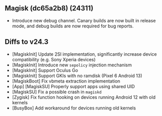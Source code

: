 ## Magisk (dc65a2b8) (24311)

- Introduce new debug channel. Canary builds are now built in release mode, and debug builds are now required for bug reports.

## Diffs to v24.3

- [MagiskInit] Update 2SI implementation, significantly increase device compatibility (e.g. Sony Xperia devices)
- [MagiskInit] Introduce new `sepolicy` injection mechanism
- [MagiskInit] Support Oculus Go
- [MagiskInit] Support GKIs with no ramdisk (Pixel 6 Android 13)
- [MagiskBoot] Fix vbmeta extraction implementation
- [App] [MagiskSU] Properly support apps using shared UID
- [MagiskSU] Fix a possible crash in `magiskd`
- [Zygisk] Fix function hooking on devices running Android 12 with old kernels
- [BusyBox] Add workaround for devices running old kernels
